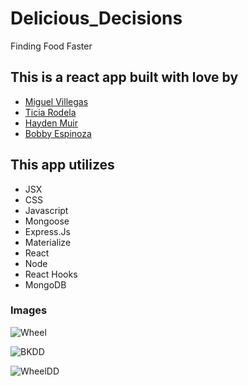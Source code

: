 # Delicious_Decisions
Finding Food Faster


## This is a react app built with love by  
* [Miguel Villegas](https://github.com/MV-stack)
* [Ticia Rodela](https://github.com/TiciaR)
* [Hayden Muir](https://github.com/hayjmuir)
* [Bobby Espinoza](https://github.com/bespinoza90)



## This app utilizes 
  * JSX
  * CSS
  * Javascript
  * Mongoose
  * Express.Js
  * Materialize 
  * React
  * Node
  * React Hooks
  * MongoDB
  
### Images 

![Wheel](https://github.com/hayjmuir/Delicious_Decisions/blob/master/images/wheel60.gif)

![BKDD](https://github.com/hayjmuir/Delicious_Decisions/blob/master/images/BKDD.jpg)

![WheelDD](https://github.com/hayjmuir/Delicious_Decisions/blob/master/images/WHeel%20DD.jpg)



